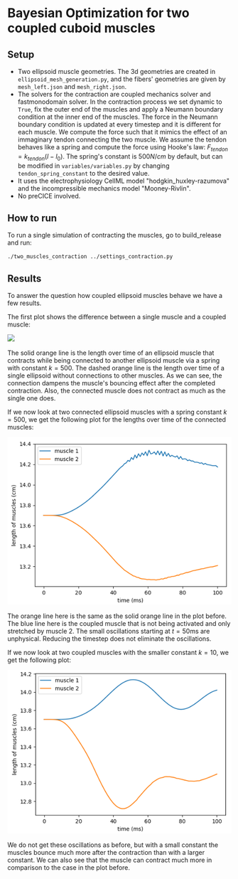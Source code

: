 # Bayesian Optimization for two coupled cuboid muscles

## Setup
- Two ellipsoid muscle geometries. The 3d geometries are created in ```ellipsoid_mesh_generation.py```, and the fibers' geometries are given by ```mesh_left.json``` and ```mesh_right.json```.
- The solvers for the contraction are coupled mechanics solver and fastmonodomain solver. In the contraction process we set dynamic to `True`, fix the outer end of the muscles and apply a Neumann boundary condition at the inner end of the muscles. The force in the Neumann boundary condition is updated at every timestep and it is different for each muscle. We compute the force such that it mimics the effect of an immaginary tendon connecting the two muscle. We assume the tendon behaves like a spring and compute the force using Hooke's law: $F_{tendon} = k_{tendon} (l − l_0 )$. The spring's constant is $500N/cm$ by default, but can be modified in ```variables/variables.py``` by changing ```tendon_spring_constant``` to the desired value.
- It uses the electrophysiology CellML model "hodgkin_huxley-razumova" and the incompressible mechanics model "Mooney-Rivlin".
- No preCICE involved. 

## How to run
To run a single simulation of contracting the muscles, go to build_release and run:
```
./two_muscles_contraction ../settings_contraction.py
```

## Results
To answer the question how coupled ellipsoid muscles behave we have a few results.

The first plot shows the difference between a single muscle and a coupled muscle: 

![](../../figures/comparison_coupled_ellipsoid_muscle_single_muscle_k_500.png)

The solid orange line is the length over time of an ellipsoid muscle that contracts while being connected to another ellipsoid muscle via a spring with constant $k=500$. The dashed orange line is the length over time of a single ellipsoid without connections to other muscles. As we can see, the connection dampens the muscle's bouncing effect after the completed contraction. Also, the connected muscle does not contract as much as the single one does.

If we now look at two connected ellipsoid muscles with a spring constant $k=500$, we get the following plot for the lengths over time of the connected muscles:

![](../../../figures/1ms_k_500_ellipsoid.png)

The orange line here is the same as the solid orange line in the plot before. The blue line here is the coupled muscle that is not being activated and only stretched by muscle 2. The small oscillations starting at $t=50$ms are unphysical. Reducing the timestep does not eliminate the oscillations.

If we now look at two coupled muscles with the smaller constant $k=10$, we get the following plot:

![](../../../figures/k_tendon_10_ellipsoid.png)

We do not get these oscillations as before, but with a small constant the muscles bounce much more after the contraction than with a larger constant. We can also see that the muscle can contract much more in comparison to the case in the plot before.